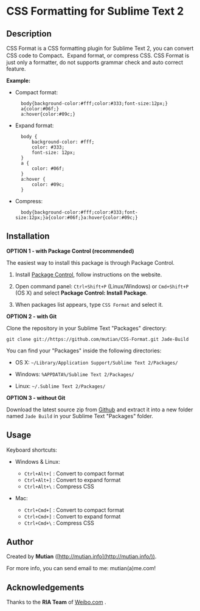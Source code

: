 CSS Formatting for Sublime Text 2
===================


Description
-----------

CSS Format is a CSS formatting plugin for Sublime Text 2, you can convert CSS code to Compact、Expand format, or compress CSS. CSS Format is just only a formatter, do not supports grammar check and auto correct feature.

**Example:**

* Compact format:

        body{background-color:#fff;color:#333;font-size:12px;}
        a{color:#06f;}
        a:hover{color:#09c;}

* Expand format:

        body {
            background-color: #fff;
            color: #333;
            font-size: 12px;
        }
        a {
            color: #06f;
        }
        a:hover {
            color: #09c;
        }

* Compress:

        body{background-color:#fff;color:#333;font-size:12px;}a{color:#06f;}a:hover{color:#09c;}


Installation
------------

**OPTION 1 - with Package Control (recommended)**

The easiest way to install this package is through Package Control.

1. Install [Package Control](https://sublime.wbond.net/installation), follow instructions on the website.

2. Open command panel: `Ctrl+Shift+P` (Linux/Windows) or `Cmd+Shift+P` (OS X) and select **Package Control: Install Package**.

3. When packages list appears, type `CSS Format` and select it.


**OPTION 2 - with Git**

Clone the repository in your Sublime Text "Packages" directory:

    git clone git://https://github.com/mutian/CSS-Format.git Jade-Build

You can find your "Packages" inside the following directories:

* OS X:
    `~/Library/Application Support/Sublime Text 2/Packages/`

* Windows:
    `%APPDATA%/Sublime Text 2/Packages/`

* Linux:
    `~/.Sublime Text 2/Packages/`


**OPTION 3 - without Git**

Download the latest source zip from [Github](https://github.com/mutian/CSS-Format) and extract it into a new folder named `Jade Build` in your Sublime Text "Packages" folder.


Usage
-----

Keyboard shortcuts:

* Windows & Linux:

    * `Ctrl+Alt+[` : Convert to compact format
    * `Ctrl+Alt+]` : Convert to expand format
    * `Ctrl+Alt+\` : Compress CSS

* Mac:

    * `Ctrl+Cmd+[` : Convert to compact format
    * `Ctrl+Cmd+]` : Convert to expand format
    * `Ctrl+Cmd+\` : Compress CSS


Author
------

Created by **Mutian** ([http://mutian.info](http://mutian.info/)).

For more info, you can send email to me: mutian(a)me.com!


Acknowledgements
----------------

Thanks to the **RIA Team** of [Weibo.com](http://weibo.com/) .
